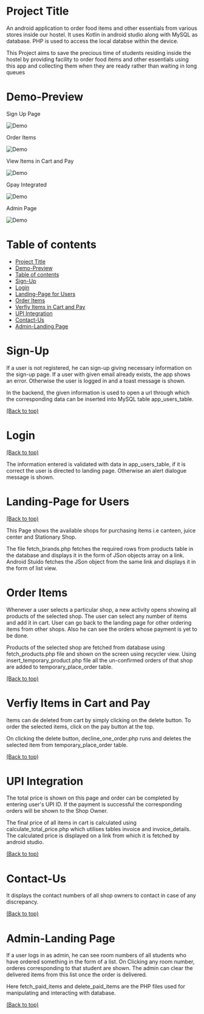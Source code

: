 <!-- Add banner here -->

# Project Title

An android application to order food items and other essentials from various stores inside our hostel. It uses Kotlin in android studio along with MySQL as database. PHP is used to access the local databse within the device.

This Project aims to save the precious time of students residing inside the hostel by providing facility to order food items and other essentials using this app and collecting them when they are ready rather than waiting in long queues

# Demo-Preview

Sign Up Page

![Demo](https://user-images.githubusercontent.com/58564174/126028783-a7ea1f62-cc4b-443a-9d22-0d4336643de4.gif)

Order Items

![Demo](https://user-images.githubusercontent.com/58564174/126028807-b195a858-af6b-4fea-a101-a3737e9941b7.gif)

View Items in Cart and Pay

![Demo](https://user-images.githubusercontent.com/58564174/126028851-6d7c7b61-449d-4e62-8bd5-574a014b28c1.gif)

Gpay Integrated

![Demo](https://user-images.githubusercontent.com/58564174/126028916-9ff17cc5-24d6-4d2d-a895-817ae35ea242.gif)

Admin Page

![Demo](https://user-images.githubusercontent.com/58564174/126028928-0636fe52-0173-480c-ac67-43ded5e44309.gif)





# Table of contents

- [Project Title](#project-title)
- [Demo-Preview](#demo-preview)
- [Table of contents](#table-of-contents)
- [Sign-Up](#sign-up)
- [Login](#login)
- [Landing-Page for Users](#landing-page-for-users)
- [Order Items](#order-items)
- [Verfiy Items in Cart and Pay](#verfiy-items-in-cart-and-pay)
- [UPI Integration](#upi-integration)
- [Contact-Us](#contact-us)
- [Admin-Landing Page](#admin-landing-page)


# Sign-Up

If a user is not registered, he can sign-up giving necessary information on the sign-up page. If a user with given email already exists, the app shows an error. Otherwise the user is logged in and a toast message is shown.

In the backend, the given information is used to open a url through which the corresponding data can be inserted into MySQL table app_users_table.


[(Back to top)](#table-of-contents)

# Login
[(Back to top)](#table-of-contents)

The information entered is validated with data in app_users_table, if it is correct the user is directed to landing page. Otherwise an alert dialogue message is shown.

# Landing-Page for Users
[(Back to top)](#table-of-contents)

This Page shows the available shops for purchasing items i.e canteen, juice center and Stationary Shop.

The file fetch_brands.php fetches the required rows from products table in the database and displays it in the form of JSon objects array on a link. Android Stuido fetches the JSon object from the same link and displays it in the form of list view. 

# Order Items

Whenever a user selects a particular shop, a new activity opens showing all products of the selected shop. The user can select any number of items and add it in cart. User can go back to the landing page for other ordering items from other shops. Also he can see the orders whose payment is yet to be done.

Products of the selected shop are fetched from database using fetch_products.php file and shown on the screen using recycler view. Using insert_temporary_product.php file all the un-confirmed orders of that shop are added to temporary_place_order table.

[(Back to top)](#table-of-contents)

# Verfiy Items in Cart and Pay

Items can de deleted from cart by simply clicking on the delete button. To order the selected items, click on the pay button at the top.

On clicking the delete button, decline_one_order.php runs and deletes the selected item from temporary_place_order table.

[(Back to top)](#table-of-contents)

# UPI Integration
The total price is shown on this page and order can be completed by entering user's UPI ID. If the payment is successful the corresponding orders will be shown to the Shop Owner.

The final price of all items in cart is calculated using calculate_total_price.php which utilises tables invoice and invoice_details. The calculated price is displayed on a link from which it is fetched by android studio.

[(Back to top)](#table-of-contents)

# Contact-Us
It displays the contact numbers of all shop owners to contact in case of any discrepancy.

[(Back to top)](#table-of-contents)

# Admin-Landing Page
If a user logs in as admin, he can see room numbers of all students who have ordered something in the form of a list. 
On Clicking any room number, orderes corresponding to that student are shown. The admin can clear the delivered items from this list once the order is delivered.

Here fetch_paid_items and delete_paid_items are the PHP files used for manipulating and interacting with database.

[(Back to top)](#table-of-contents)





